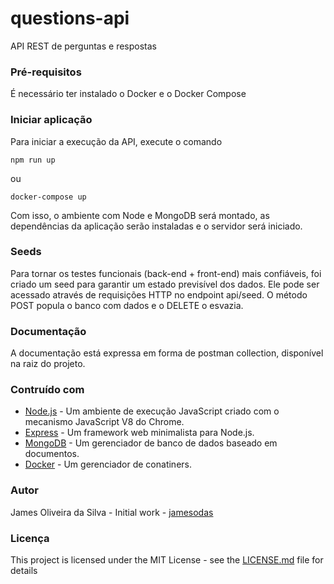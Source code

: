 # questions-api

API REST de perguntas e respostas 

### Pré-requisitos

É necessário ter instalado o Docker e o Docker Compose 

### Iniciar aplicação

Para iniciar a execução da API, execute o comando 
```
npm run up
```
ou 
```
docker-compose up
```
Com isso, o ambiente com Node e MongoDB será montado, as dependências da aplicação serão instaladas e o servidor será iniciado.

### Seeds

Para tornar os testes funcionais (back-end + front-end) mais confiáveis, foi criado um seed para garantir um estado previsível dos dados. Ele pode ser acessado através de requisições HTTP no endpoint api/seed. O método POST popula o banco com dados e o DELETE o esvazia.

### Documentação

A documentação está expressa em forma de postman collection, disponível na raiz do projeto.

### Contruído com
- [Node.js](https://nodejs.org/) - Um ambiente de execução JavaScript criado com o mecanismo JavaScript V8 do Chrome.
- [Express](https://expressjs.com/) - Um framework web minimalista para Node.js. 
- [MongoDB](https://www.mongodb.com/) - Um gerenciador de banco de dados baseado em documentos.
- [Docker](https://www.docker.com/) - Um gerenciador de conatiners.

### Autor
James Oliveira da Silva - Initial work - [jamesodas](https://github.com/jamesodas)

### Licença

This project is licensed under the MIT License - see the [LICENSE.md](https://github.com/jamesdasilva/answers-web/blob/master/LICENSE) file for details
